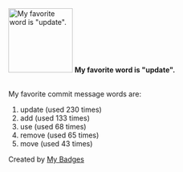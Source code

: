 <img src="https://my-badges.github.io/my-badges/favorite-word.png" alt="My favorite word is &quot;update&quot;." title="My favorite word is &quot;update&quot;." width="128">
<strong>My favorite word is &quot;update&quot;.</strong>
<br><br>

My favorite commit message words are:

1. update (used 230 times)
2. add (used 133 times)
3. use (used 68 times)
4. remove (used 65 times)
5. move (used 43 times)


Created by <a href="https://github.com/my-badges/my-badges">My Badges</a>